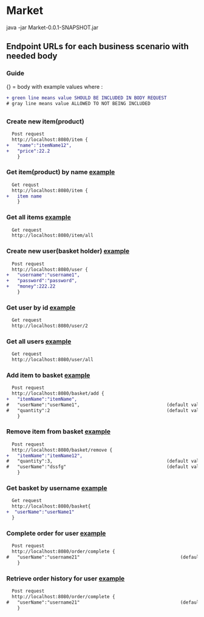 # Market
java -jar Market-0.0.1-SNAPSHOT.jar


## Endpoint URLs for each business scenario with needed body
### Guide
{} = body with example values where :
```diff
+ green line means value SHOULD BE INCLUDED IN BODY REQUEST
# gray line means value ALLOWED TO NOT BEING INCLUDED
```

## 

### Create new item(product) 
```diff
  Post request
  http://localhost:8080/item {
+   "name":"itemName12",
+   "price":22.2
    }
```


### Get item(product) by name  [example](https://i.ibb.co/WFt8CdQ/image.png)
```diff
  Get requst
  http://localhost:8080/item {
+   item name
    }
```

### Get all items [example](https://i.ibb.co/jLkLgtC/image.png)
```diff
  Get request
  http://localhost:8080/item/all
```

### Create new user(basket holder) [example](https://i.ibb.co/NT3bpPW/image.png)
```diff
  Post request
  http://localhost:8080/user {
+   "username":"username1",
+   "password":"password",
+   "money":222.22
    }
```

### Get user by id [example](https://i.ibb.co/89QNm2y/image.png)
```diff
  Get request
  http://localhost:8080/user/2
```

### Get all users [example](https://i.ibb.co/NsVxXPp/image.png)
```diff
  Get request
  http://localhost:8080/user/all
```

### Add item to basket [example](https://i.ibb.co/vqQmM6W/image.png)
```diff
  Post request
  http://localhost:8080/basket/add {
+   "itemName":"itemName",
#   "userName":"userName1",                                (default value = username1)
#   "quantity":2                                           (default value = 1)
    }
```

### Remove item from basket [example](https://i.ibb.co/r76hnB8/image.png)
```diff
  Post request
  http://localhost:8080/basket/remove {
+   "itemName":"itemName12",
#   "quantity":3,                                          (default value = 1)
#   "userName":"dssfg"                                     (default value = username1)
    }
```

### Get basket by username [example](https://i.ibb.co/zbh7FS4/image.png)
```diff
  Get request
  http://localhost:8080/basket{
+  "userName":"userName1"
  }
```

### Complete order for user [example](https://i.ibb.co/Hq8Kgbb/image.png)
```diff
  Post request
  http://localhost:8080/order/complete {
#   "userName":"username21"                                     (default value = username1)
    }
```

### Retrieve order history for user [example](https://i.ibb.co/RzpZPvB/image.png)
```diff
  Post request
  http://localhost:8080/order/complete {
#   "userName":"username21"                                     (default value = username1)
    }
```








